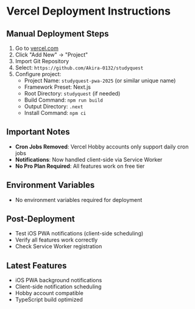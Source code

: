 # Vercel Deployment Instructions

## Manual Deployment Steps

1. Go to [vercel.com](https://vercel.com)
2. Click "Add New" → "Project"
3. Import Git Repository
4. Select: `https://github.com/Akira-0132/studyquest`
5. Configure project:
   - Project Name: `studyquest-pwa-2025` (or similar unique name)
   - Framework Preset: Next.js
   - Root Directory: `studyquest` (if needed)
   - Build Command: `npm run build`
   - Output Directory: `.next`
   - Install Command: `npm ci`

## Important Notes
- **Cron Jobs Removed**: Vercel Hobby accounts only support daily cron jobs
- **Notifications**: Now handled client-side via Service Worker
- **No Pro Plan Required**: All features work on free tier

## Environment Variables
- No environment variables required for deployment

## Post-Deployment
- Test iOS PWA notifications (client-side scheduling)
- Verify all features work correctly
- Check Service Worker registration

## Latest Features
- iOS PWA background notifications
- Client-side notification scheduling
- Hobby account compatible
- TypeScript build optimized